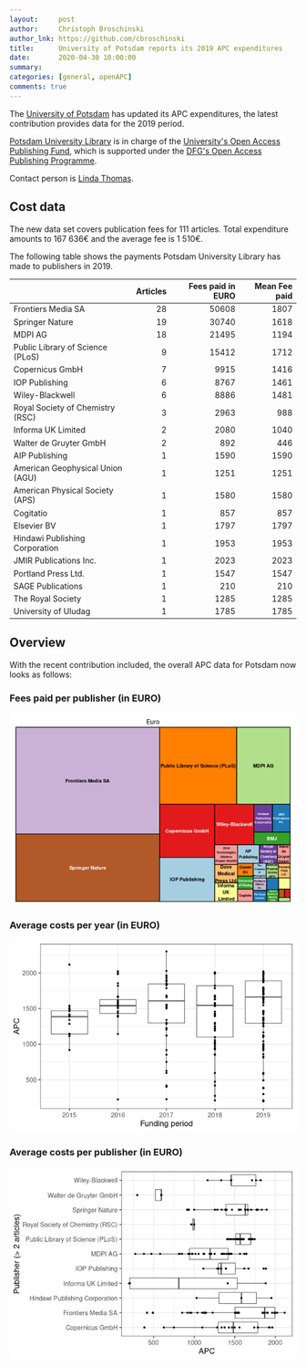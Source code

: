 ```yaml
---
layout:     post
author:     Christoph Broschinski
author_lnk: https://github.com/cbroschinski
title:      University of Potsdam reports its 2019 APC expenditures
date:       2020-04-30 10:00:00
summary:    
categories: [general, openAPC]
comments: true
---
```




The [University of Potsdam](https://www.uni-potsdam.de/en/) has updated its APC expenditures, the latest contribution provides data for the 2019 period.

[Potsdam University Library](http://info.ub.uni-potsdam.de/?lang=gb&) is in charge of the [University's Open Access Publishing Fund](https://www.ub.uni-potsdam.de/en/publizieren/open-access-publizieren/finanzielle-foerderung/publikationsfonds), which is supported under the [DFG's Open Access Publishing Programme](http://www.dfg.de/en/research_funding/programmes/infrastructure/lis/funding_opportunities/open_access/).

Contact person is [Linda Thomas](mailto:lthomas@uni-potsdam.de).

## Cost data



The new data set covers publication fees for 111 articles. Total expenditure amounts to 167 636€ and the average fee is 1 510€.

The following table shows the payments Potsdam University Library has made to publishers in 2019.


|                                 | Articles| Fees paid in EURO| Mean Fee paid|
|:--------------------------------|--------:|-----------------:|-------------:|
|Frontiers Media SA               |       28|             50608|          1807|
|Springer Nature                  |       19|             30740|          1618|
|MDPI AG                          |       18|             21495|          1194|
|Public Library of Science (PLoS) |        9|             15412|          1712|
|Copernicus GmbH                  |        7|              9915|          1416|
|IOP Publishing                   |        6|              8767|          1461|
|Wiley-Blackwell                  |        6|              8886|          1481|
|Royal Society of Chemistry (RSC) |        3|              2963|           988|
|Informa UK Limited               |        2|              2080|          1040|
|Walter de Gruyter GmbH           |        2|               892|           446|
|AIP Publishing                   |        1|              1590|          1590|
|American Geophysical Union (AGU) |        1|              1251|          1251|
|American Physical Society (APS)  |        1|              1580|          1580|
|Cogitatio                        |        1|               857|           857|
|Elsevier BV                      |        1|              1797|          1797|
|Hindawi Publishing Corporation   |        1|              1953|          1953|
|JMIR Publications Inc.           |        1|              2023|          2023|
|Portland Press Ltd.              |        1|              1547|          1547|
|SAGE Publications                |        1|               210|           210|
|The Royal Society                |        1|              1285|          1285|
|University of Uludag             |        1|              1785|          1785|

## Overview

With the recent contribution included, the overall APC data for Potsdam now looks as follows:

### Fees paid per publisher (in EURO)

![plot of chunk tree_potsdam_2020_04_30_full](/figure/tree_potsdam_2020_04_30_full-1.png)

###  Average costs per year (in EURO)

![plot of chunk box_potsdam_2020_04_30_year_full](/figure/box_potsdam_2020_04_30_year_full-1.png)

###  Average costs per publisher (in EURO)

![plot of chunk box_potsdam_2020_04_30_publisher_full](/figure/box_potsdam_2020_04_30_publisher_full-1.png)
